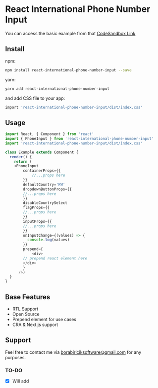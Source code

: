 
# React International Phone Number Input




You can access the basic example from that [CodeSandbox Link](https://codesandbox.io/s/j6yuey?file=/src/App.tsx)


## Install 

npm:
```bash 
npm install react-international-phone-number-input --save
```

yarn:
```bash 
yarn add react-international-phone-number-input
```

and add CSS file to your app:
```bash 
import 'react-international-phone-number-input/dist/index.css'
```


    
## Usage

```javascript
import React, { Component } from 'react'
import { PhoneInput } from 'react-international-phone-number-input'
import 'react-international-phone-number-input/dist/index.css'

class Example extends Component {
  render() {
    return (
    <PhoneInput
        containerProps={{
            //...props here
        }}
        defaultCountry='KW'
        dropdownButtonProps={{
        //...props here
        }}
        disableCountrySelect
        flagProps={{
        //...props here
        }}
        inputProps={{
        //...props here
        }}
        onInputChange={(values) => {
          console.log(values)
        }}
        prepend={
            <div>
        // prepend react element here
        </div>
        }
      />)
  }
}
```



  
## Base Features

- RTL Support
- Open Source
- Prepend element for use cases
- CRA & Next.js support

  
## Support

Feel free to contact me via borabiriciksoftware@gmail.com for any purposes.

  
### TO-DO

- [x]  Will add 